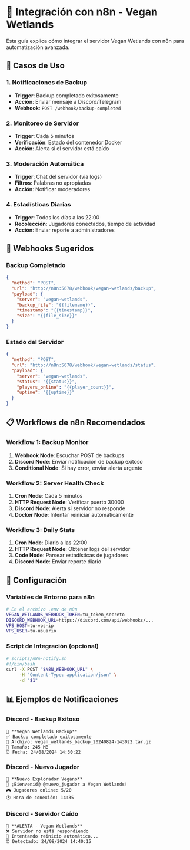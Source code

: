 # 🤖 Integración con n8n - Vegan Wetlands

Esta guía explica cómo integrar el servidor Vegan Wetlands con n8n para automatización avanzada.

## 🎯 Casos de Uso

### 1. Notificaciones de Backup
- **Trigger**: Backup completado exitosamente
- **Acción**: Enviar mensaje a Discord/Telegram
- **Webhook**: `POST /webhook/backup-completed`

### 2. Monitoreo de Servidor
- **Trigger**: Cada 5 minutos
- **Verificación**: Estado del contenedor Docker
- **Acción**: Alerta si el servidor está caído

### 3. Moderación Automática
- **Trigger**: Chat del servidor (via logs)
- **Filtros**: Palabras no apropiadas
- **Acción**: Notificar moderadores

### 4. Estadísticas Diarias
- **Trigger**: Todos los días a las 22:00
- **Recolección**: Jugadores conectados, tiempo de actividad
- **Acción**: Enviar reporte a administradores

## 🔗 Webhooks Sugeridos

### Backup Completado
```json
{
  "method": "POST",
  "url": "http://n8n:5678/webhook/vegan-wetlands/backup",
  "payload": {
    "server": "vegan-wetlands",
    "backup_file": "{{filename}}",
    "timestamp": "{{timestamp}}",
    "size": "{{file_size}}"
  }
}
```

### Estado del Servidor
```json
{
  "method": "POST", 
  "url": "http://n8n:5678/webhook/vegan-wetlands/status",
  "payload": {
    "server": "vegan-wetlands",
    "status": "{{status}}",
    "players_online": "{{player_count}}",
    "uptime": "{{uptime}}"
  }
}
```

## 📋 Workflows de n8n Recomendados

### Workflow 1: Backup Monitor
1. **Webhook Node**: Escuchar POST de backups
2. **Discord Node**: Enviar notificación de backup exitoso
3. **Conditional Node**: Si hay error, enviar alerta urgente

### Workflow 2: Server Health Check  
1. **Cron Node**: Cada 5 minutos
2. **HTTP Request Node**: Verificar puerto 30000
3. **Discord Node**: Alerta si servidor no responde
4. **Docker Node**: Intentar reiniciar automáticamente

### Workflow 3: Daily Stats
1. **Cron Node**: Diario a las 22:00
2. **HTTP Request Node**: Obtener logs del servidor
3. **Code Node**: Parsear estadísticas de jugadores
4. **Discord Node**: Enviar reporte diario

## 🔧 Configuración

### Variables de Entorno para n8n
```bash
# En el archivo .env de n8n
VEGAN_WETLANDS_WEBHOOK_TOKEN=tu_token_secreto
DISCORD_WEBHOOK_URL=https://discord.com/api/webhooks/...
VPS_HOST=tu-vps-ip
VPS_USER=tu-usuario
```

### Script de Integración (opcional)
```bash
# scripts/n8n-notify.sh
#!/bin/bash
curl -X POST "$N8N_WEBHOOK_URL" \
     -H "Content-Type: application/json" \
     -d "$1"
```

## 📊 Ejemplos de Notificaciones

### Discord - Backup Exitoso
```
🌱 **Vegan Wetlands Backup**
✅ Backup completado exitosamente
📁 Archivo: vegan_wetlands_backup_20240824-143022.tar.gz
💾 Tamaño: 245 MB
⏰ Fecha: 24/08/2024 14:30:22
```

### Discord - Nuevo Jugador
```
🌱 **Nuevo Explorador Vegano**
👋 ¡Bienvenid@ @nuevo_jugador a Vegan Wetlands!
🎮 Jugadores online: 5/20
🕐 Hora de conexión: 14:35
```

### Discord - Servidor Caído
```
🚨 **ALERTA - Vegan Wetlands**
❌ Servidor no está respondiendo
🔧 Intentando reinicio automático...
⏰ Detectado: 24/08/2024 14:40:15
```